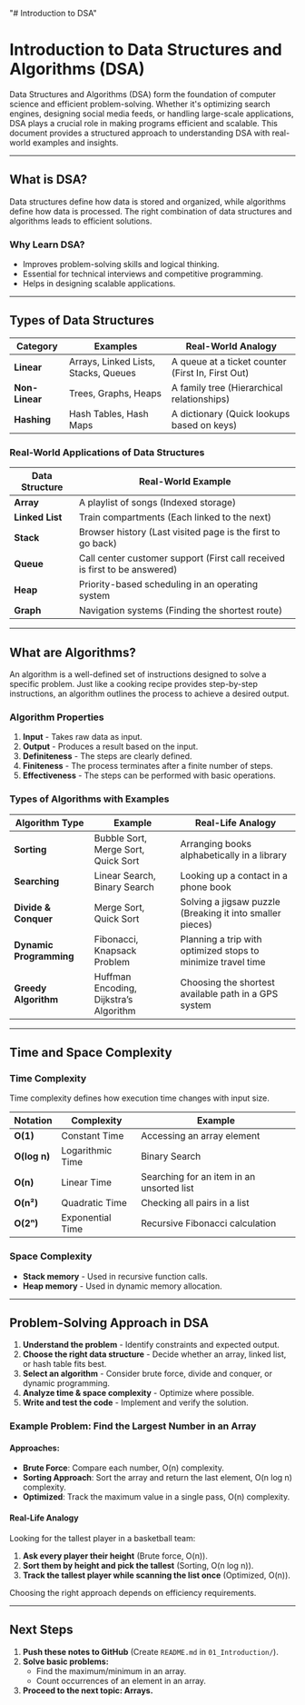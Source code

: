 "# Introduction to DSA" 

# Introduction to Data Structures and Algorithms (DSA)

Data Structures and Algorithms (DSA) form the foundation of computer science and efficient problem-solving. Whether it's optimizing search engines, designing social media feeds, or handling large-scale applications, DSA plays a crucial role in making programs efficient and scalable. This document provides a structured approach to understanding DSA with real-world examples and insights.

---

## What is DSA?
Data structures define how data is stored and organized, while algorithms define how data is processed. The right combination of data structures and algorithms leads to efficient solutions.

### Why Learn DSA?
- Improves problem-solving skills and logical thinking.
- Essential for technical interviews and competitive programming.
- Helps in designing scalable applications.

---

## Types of Data Structures

| Category       | Examples                    | Real-World Analogy |
|---------------|----------------------------|------------------|
| **Linear**    | Arrays, Linked Lists, Stacks, Queues | A queue at a ticket counter (First In, First Out) |
| **Non-Linear** | Trees, Graphs, Heaps       | A family tree (Hierarchical relationships) |
| **Hashing**   | Hash Tables, Hash Maps      | A dictionary (Quick lookups based on keys) |

### Real-World Applications of Data Structures

| Data Structure | Real-World Example         |
|---------------|---------------------------|
| **Array**      | A playlist of songs (Indexed storage) |
| **Linked List**| Train compartments (Each linked to the next) |
| **Stack**      | Browser history (Last visited page is the first to go back) |
| **Queue**      | Call center customer support (First call received is first to be answered) |
| **Heap**       | Priority-based scheduling in an operating system |
| **Graph**      | Navigation systems (Finding the shortest route) |

---

## What are Algorithms?
An algorithm is a well-defined set of instructions designed to solve a specific problem. Just like a cooking recipe provides step-by-step instructions, an algorithm outlines the process to achieve a desired output.

### Algorithm Properties
1. **Input** - Takes raw data as input.
2. **Output** - Produces a result based on the input.
3. **Definiteness** - The steps are clearly defined.
4. **Finiteness** - The process terminates after a finite number of steps.
5. **Effectiveness** - The steps can be performed with basic operations.

### Types of Algorithms with Examples

| Algorithm Type  | Example | Real-Life Analogy |
|---------------|--------------------------|------------------|
| **Sorting**    | Bubble Sort, Merge Sort, Quick Sort | Arranging books alphabetically in a library |
| **Searching**  | Linear Search, Binary Search | Looking up a contact in a phone book |
| **Divide & Conquer** | Merge Sort, Quick Sort | Solving a jigsaw puzzle (Breaking it into smaller pieces) |
| **Dynamic Programming** | Fibonacci, Knapsack Problem | Planning a trip with optimized stops to minimize travel time |
| **Greedy Algorithm** | Huffman Encoding, Dijkstra’s Algorithm | Choosing the shortest available path in a GPS system |

---

## Time and Space Complexity
### Time Complexity
Time complexity defines how execution time changes with input size. 

| Notation | Complexity | Example |
|----------|------------|-------------|
| **O(1)** | Constant Time | Accessing an array element |
| **O(log n)** | Logarithmic Time | Binary Search |
| **O(n)** | Linear Time | Searching for an item in an unsorted list |
| **O(n²)** | Quadratic Time | Checking all pairs in a list |
| **O(2ⁿ)** | Exponential Time | Recursive Fibonacci calculation |

### Space Complexity
- **Stack memory** - Used in recursive function calls.
- **Heap memory** - Used in dynamic memory allocation.

---

## Problem-Solving Approach in DSA
1. **Understand the problem** - Identify constraints and expected output.
2. **Choose the right data structure** - Decide whether an array, linked list, or hash table fits best.
3. **Select an algorithm** - Consider brute force, divide and conquer, or dynamic programming.
4. **Analyze time & space complexity** - Optimize where possible.
5. **Write and test the code** - Implement and verify the solution.

### Example Problem: Find the Largest Number in an Array
#### Approaches:
- **Brute Force**: Compare each number, O(n) complexity.
- **Sorting Approach**: Sort the array and return the last element, O(n log n) complexity.
- **Optimized**: Track the maximum value in a single pass, O(n) complexity.

#### Real-Life Analogy
Looking for the tallest player in a basketball team:
1. **Ask every player their height** (Brute force, O(n)).
2. **Sort them by height and pick the tallest** (Sorting, O(n log n)).
3. **Track the tallest player while scanning the list once** (Optimized, O(n)).

Choosing the right approach depends on efficiency requirements.

---

## Next Steps
1. **Push these notes to GitHub** (Create `README.md` in `01_Introduction/`).
2. **Solve basic problems:**
   - Find the maximum/minimum in an array.
   - Count occurrences of an element in an array.
3. **Proceed to the next topic: Arrays.**


